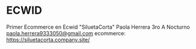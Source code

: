 # ECWID
Primer Ecommerce en Ecwid "SiluetaCorta"
Paola Herrera
3ro A Nocturno
paola.herrera9333050@gmail.com 
ecommerce: https://siluetacorta.company.site/
